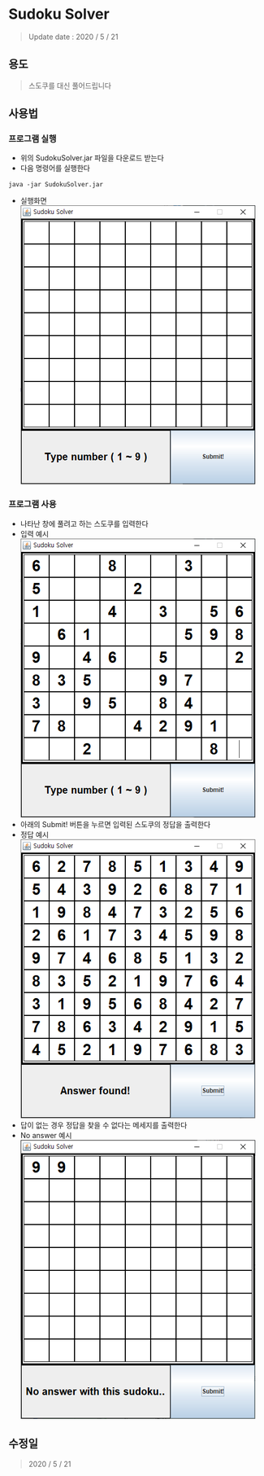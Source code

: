 # Sudoku Solver
  > Update date : 2020 / 5 / 21

## 용도
  > 스도쿠를 대신 풀어드립니다

## 사용법
### 프로그램 실행
  - 위의 SudokuSolver.jar 파일을 다운로드 받는다
  - 다음 명령어를 실행한다  
  ```
  java -jar SudokuSolver.jar
  ```
  - 실행화면  
  ![GUI_Open](./img/GUI_Open.png)
### 프로그램 사용
  - 나타난 창에 풀려고 하는 스도쿠를 입력한다
  - 입력 예시  
  ![Example](./img/Example.png)
  - 아래의 Submit! 버튼을 누르면 입력된 스도쿠의 정답을 출력한다
  - 정답 예시  
  ![Answer](./img/Answer.png)
  - 답이 없는 경우 정답을 찾을 수 없다는 메세지를 출력한다  
  - No answer 예시  
  ![No_Answer](./img/NoAnswer.png)

## 수정일
  > 2020 / 5 / 21